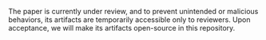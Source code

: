 The paper is currently under review, and to prevent unintended or malicious behaviors, its artifacts are temporarily accessible only to reviewers. Upon acceptance, we will make its artifacts open-source in this repository.